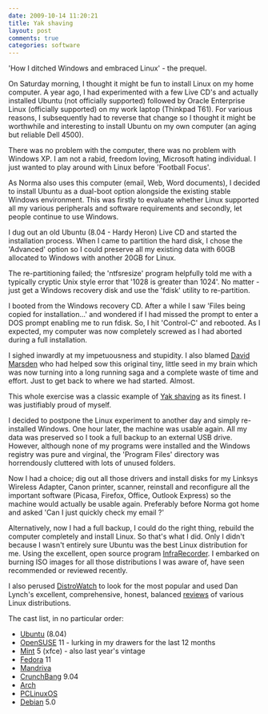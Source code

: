 ```yaml
---
date: 2009-10-14 11:20:21
title: Yak shaving
layout: post
comments: true
categories: software
---
```

'How I ditched Windows and embraced Linux' - the prequel.

On Saturday morning, I thought it might be fun to install Linux on my
home computer. A year ago, I had experimented with a few Live CD's and
actually installed Ubuntu (not officially supported) followed by Oracle
Enterprise Linux (officially supported) on my work laptop (Thinkpad
T61). For various reasons, I subsequently had to reverse that change so
I thought it might be worthwhile and interesting to install Ubuntu on my
own computer (an aging but reliable Dell 4500).

There was no problem with the computer, there was no problem with
Windows XP. I am not a rabid, freedom loving, Microsoft hating
individual. I just wanted to play around with Linux before 'Football
Focus'.

As Norma also uses this computer (email, Web, Word documents), I decided
to install Ubuntu as a dual-boot option alongside the existing stable
Windows environment. This was firstly to evaluate whether Linux
supported all my various peripherals and software requirements and
secondly, let people continue to use Windows.

I dug out an old Ubuntu (8.04 - Hardy Heron) Live CD and started the
installation process. When I came to partition the hard disk, I chose
the 'Advanced' option so I could preserve all my existing data with 60GB
allocated to Windows with another 20GB for Linux.

The re-partitioning failed; the 'ntfsresize' program helpfully told me
with a typically cryptic Unix style error that '1028 is greater than
1024'. No matter - just get a Windows recovery disk and use the 'fdisk'
utility to re-partition.

I booted from the Windows recovery CD. After a while I saw 'Files being
copied for installation...' and wondered if I had missed the prompt to
enter a DOS prompt enabling me to run fdisk. So, I hit 'Control-C' and
rebooted. As I expected, my computer was now completely screwed as I had
aborted during a full installation.

I sighed inwardly at my impetuousness and stupidity. I also blamed
[David Marsden](http://identi.ca/davidmarsden) who had helped sow this
original tiny, little seed in my brain which was now turning into a long
running saga and a complete waste of time and effort. Just to get back
to where we had started. Almost.

This whole exercise was a classic example of
[Yak shaving](http://sethgodin.typepad.com/seths_blog/2005/03/dont_shave_that.html)
as its finest. I was justifiably proud of myself.

I decided to postpone the Linux experiment to another day and simply
re-installed Windows. One hour later, the machine was usable again. All
my data was preserved so I took a full backup to an external USB drive.
However, although none of my programs were installed and the Windows
registry was pure and virginal, the 'Program Files' directory was
horrendously cluttered with lots of unused folders.

Now I had a choice; dig out all those drivers and install disks for my
Linksys Wireless Adapter, Canon printer, scanner, reinstall and
reconfigure all the important software (Picasa, Firefox, Office, Outlook
Express) so the machine would actually be usable again. Preferably
before Norma got home and asked 'Can I just quickly check my email ?'

Alternatively, now I had a full backup, I could do the right thing,
rebuild the computer completely and install Linux. So that's what I did.
Only I didn't because I wasn't entirely sure Ubuntu was the best Linux
distribution for me. Using the excellent, open source program
[InfraRecorder](http://infrarecorder.org/). I embarked on burning ISO
images for all those distributions I was aware of, have seen recommended
or reviewed recently.

I also perused [DistroWatch](http://distrowatch.com/) to look for the
most popular and used Dan Lynch's excellent, comprehensive, honest,
balanced [reviews](http://danlynch.org/blog/category/review/) of various
Linux distributions.

The cast list, in no particular order:

- [Ubuntu](http://www.ubuntu.com/) (8.04)
- [OpenSUSE](http://www.opensuse.org/en/) 11 - lurking in my drawers
  for the last 12 months
- [Mint](http://www.linuxmint.com/) 5 (xfce) - also last year's
  vintage
- [Fedora](http://fedoraproject.org/) 11
- [Mandriva](http://www.mandriva.com/)
- [CrunchBang](http://crunchbanglinux.org/) 9.04
- [Arch](http://www.archlinux.org/)
- [PCLinuxOS](http://www.pclinuxos.com/)
- [Debian](http://www.debian.org/) 5.0
